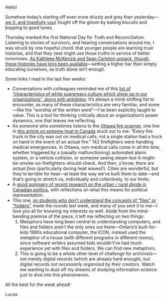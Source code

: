 Hello!

Somehow today’s starting off even more drizzly and grey than yesterday—[we (I, and hopefully you)](https://lucascherkewski.com/hit-and-miss/78-i-you-we/) fought off the gloom by baking biscuits and bopping to good tunes.

Thursday marked the first National Day for Truth and Reconciliation. Listening to stories of survivors, and hearing conversations around me, I was struck by one hopeful chord: that younger people are learning truer histories, and that they (we) might use those truths in service of better tomorrows. [As Kathleen McKenzie and Sean Carleton unpack, though, these histories have long been available](http://activehistory.ca/2021/09/hiding-in-plain-sight-newspaper-coverage-of-dr-peter-bryces-1907-report-on-residential-schools/)—setting a higher bar than simply educating ourselves, as truth alone isn’t enough.

Some links I read in the last few weeks:

- Conversations with colleagues reminded me of this [list of “characteristics of white supremacy culture which show up in our organizations”, along with antidotes](http://www.cwsworkshop.org/PARC_site_B/dr-culture.html). It’s always a mind-shifting list to encounter, as many of these characteristics are very familiar, and some—like the “worship of the written word”—I’ve been explicitly taught to value. This is a tool for thinking critically about an organization’s power dynamics, one that leaves me reflecting.
- As someone who sometimes listens to the [Ottawa fire scanner](https://www.broadcastify.com/listen/feed/23257), one line in [this article on extreme heat in Canada](https://www.theglobeandmail.com/canada/article-extreme-deadly-heat-in-canada-is-going-to-come-back-and-worse-will-we/) stuck out to me: “Every fire truck in the city was out on medical calls; not a single station had a truck on hand in the event of an actual fire.” 142 firefighters were handling medical emergencies. In Ottawa, non-medical calls come in _all the time_, whether triggered by a (usually malfunctioning) automated alarm system, or a vehicle collision, or someone seeing steam-but-it-might-be-smoke-so-firefighters-should-check. And then, y’know, _there are actual fires_ (particularly during heat waves!!). Cities are wonderful, but they’re terrible for heat—at least the way we’ve built them to date—and that’s going to stretch us, individually and collectively, to our limits.
- A [good summary of recent research on the urban / rural divide in Canadian politics](https://www.cbc.ca/news/politics/2021-election-rural-urban-conservative-liberal-1.6197095), with reflections on what this means for political representation.
- This one, [on students who don’t understand the concepts of “files” or “folders”](https://www.theverge.com/22684730/students-file-folder-directory-structure-education-gen-z), made the rounds last week, and many of you sent it to me—I love you all for knowing my interests so well. Aside from the mind-bending premise of the piece, it left me reflecting on two things:
	1. Metaphors have long been central to understanding computers, and files and folders aren’t the only ones out there—Ontario’s built-for-kids 1980s educational computer, the ICON, instead used the metaphor of a house (with different programs in different rooms), since software writers assumed kids wouldn’t’ve had much experience yet with files and folders. We can find new metaphors.
	2. This is going to be a whole other level of challenge for archivists—not merely digital records (which are already hard enough), but digital records _not necessarily organized by their creators_. Watch me wanting to dust off my dreams of studying information science just to dive into this phenomenon.

All the best for the week ahead!

Lucas